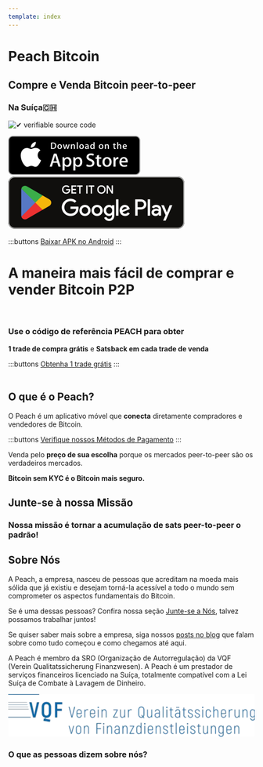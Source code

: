 ```yaml
---
template: index
---
```

<!--[teaser]-->
# Peach Bitcoin
## Compre e Venda Bitcoin <span>peer-to-peer</span>
### Na Suíça🇨🇭

<div class="inner-wrap">

![✔ verifiable source code](/img/phones.png)

<div>
  <div class="md:flex items-end">
    <a href="https://testflight.apple.com/join/wfSPFEWG"><img class="h-180px md:h-90px" src="/img/home/download-on-the-app-store.svg" alt="Download on the Apple Store"></a>
    <a class="md:ml-4" href="https://play.google.com/store/apps/details?id=com.peachbitcoin.peach.mainnet"><img class="h-180px md:h-90px" src="/img/home/get-it-on-google-play.svg" alt="Get it on Google Play"></a>
  </div>

  :::buttons
  [Baixar APK no Android](/pt/apk/)
  :::

</div>

<!--[top]-->
# A maneira mais fácil de comprar e vender Bitcoin P2P
<br>

### Use o código de referência PEACH para obter

**1 trade de compra grátis** e **Satsback em cada trade de venda**

:::buttons
[Obtenha 1 trade grátis](https://peachbitcoin.com/referral/?code=PEACH)
:::
<br><br>
## O que é o Peach?

O Peach é um aplicativo móvel que **conecta** diretamente compradores e vendedores de Bitcoin.

:::buttons
[Verifique nossos Métodos de Pagamento](/pt/how-it-works/#available-payment-methods)
:::

Venda pelo **preço de sua escolha** porque os mercados peer-to-peer são os verdadeiros mercados.

**Bitcoin sem KYC é o Bitcoin mais seguro.**

<!--[mission]-->
## Junte-se à nossa Missão

### Nossa missão é tornar a acumulação de sats peer-to-peer o padrão!

<!--[about]-->
## Sobre Nós

A Peach, a empresa, nasceu de pessoas que acreditam na moeda mais sólida que já existiu e desejam torná-la acessível a todo o mundo sem comprometer os aspectos fundamentais do Bitcoin.

Se é uma dessas pessoas? Confira nossa seção [Junte-se a Nós](/pt/join-us/), talvez possamos trabalhar juntos!

Se quiser saber mais sobre a empresa, siga nossos [posts no blog](/blog/) que falam sobre como tudo começou e como chegamos até aqui.

A Peach é membro da SRO (Organização de Autorregulação) da VQF (Verein Qualitatssicherung Finanzwesen). A Peach é um prestador de serviços financeiros licenciado na Suíça, totalmente compatível com a Lei Suíça de Combate à Lavagem de Dinheiro.

![](/img/vqf.webp)


### O que as pessoas dizem sobre nós?
<br>
<div id="ap-widget-container" class="ap-widget-container" prod_code="peach" show ="top" bg_color="#FFFFFF" review_bg_color = "#FFFFFF" text_color = "#000000"></div>
